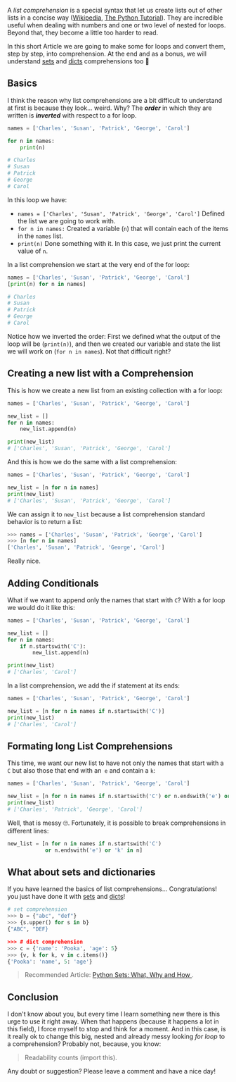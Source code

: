 A *list comprehension* is a special syntax that let us create lists out of other lists in a concise way ([Wikipedia](https://en.wikipedia.org/wiki/List_comprehension), [The Python Tutorial](https://docs.python.org/3/tutorial/datastructures.html#list-comprehensions)). They are incredible useful when dealing with numbers and one or two level of nested for loops. Beyond that, they become a little too harder to read.

In this short Article we are going to make some for loops and convert them, step by step, into comprehension. At the end and as a bonus, we will understand [sets](https://www.pythoncheatsheet.org/#Set-comprehension) and [dicts](https://www.pythoncheatsheet.org/#Dictionaries-and-Structuring-Data) comprehensions too 🧐

## Basics

I think the reason why list comprehensions are a bit difficult to understand at first is because they look... weird. Why? The ***order*** in which they are written is ***inverted*** with respect to a for loop.

```python
names = ['Charles', 'Susan', 'Patrick', 'George', 'Carol']

for n in names:
    print(n)

# Charles
# Susan
# Patrick
# George
# Carol
```

In this loop we have:

- `names = ['Charles', 'Susan', 'Patrick', 'George', 'Carol']` Defined the list we are going to work with.
- `for n in names:` Created a variable (`n`) that will contain each of the items in the `names` list.
- `print(n)` Done something with it. In this case, we just print the current value of `n`.

In a list comprehension we start at the very end of the for loop:

```python
names = ['Charles', 'Susan', 'Patrick', 'George', 'Carol']
[print(n) for n in names]

# Charles
# Susan
# Patrick
# George
# Carol
```

Notice how we inverted the order: First we defined what the output of the loop will be (`print(n)`), and then we created our variable and state the list we will work on (`for n in names`). Not that difficult right?

## Creating a new list with a Comprehension

This is how we create a new list from an existing collection with a for loop:

```python
names = ['Charles', 'Susan', 'Patrick', 'George', 'Carol']

new_list = []
for n in names:
    new_list.append(n)

print(new_list)
# ['Charles', 'Susan', 'Patrick', 'George', 'Carol']
```

And this is how we do the same with a list comprehension:

```python
names = ['Charles', 'Susan', 'Patrick', 'George', 'Carol']

new_list = [n for n in names]
print(new_list)
# ['Charles', 'Susan', 'Patrick', 'George', 'Carol']
```

We can assign it to `new_list` because a list comprehension standard behavior is to return a list:

```python
>>> names = ['Charles', 'Susan', 'Patrick', 'George', 'Carol']
>>> [n for n in names]
['Charles', 'Susan', 'Patrick', 'George', 'Carol']
```

Really nice.

## Adding Conditionals

What if we want to append only the names that start with `C`? With a for loop we would do it like this:

```python
names = ['Charles', 'Susan', 'Patrick', 'George', 'Carol']

new_list = []
for n in names:
    if n.startswith('C'):
        new_list.append(n)

print(new_list)
# ['Charles', 'Carol']
```

In a list comprehension, we add the if statement at its ends:

```python
names = ['Charles', 'Susan', 'Patrick', 'George', 'Carol']

new_list = [n for n in names if n.startswith('C')]
print(new_list)
# ['Charles', 'Carol']
```

## Formating long List Comprehensions

This time, we want our new list to have not only the names that start with a `C` but also those that end with an` e` and contain a `k`:

```python
names = ['Charles', 'Susan', 'Patrick', 'George', 'Carol']

new_list = [n for n in names if n.startswith('C') or n.endswith('e') or 'k' in n]
print(new_list)
# ['Charles', 'Patrick', 'George', 'Carol']
```

Well, that is messy 🙄. Fortunately, it is possible to break comprehensions in different lines:

```python
new_list = [n for n in names if n.startswith('C')
            or n.endswith('e') or 'k' in n]
```

## What about sets and dictionaries

If you have learned the basics of list comprehensions... Congratulations! you just have done it with [sets](https://www.pythoncheatsheet.org/#Set-comprehension) and [dicts](https://www.pythoncheatsheet.org/#Dictionaries-and-Structuring-Data)!


```python
# set comprehension
>>> b = {"abc", "def"}
>>> {s.upper() for s in b}
{"ABC", "DEF}

>>> # dict comprehension
>>> c = {'name': 'Pooka', 'age': 5}
>>> {v, k for k, v in c.items()}
{'Pooka': 'name', 5: 'age'}
```

> Recommended Article: [Python Sets: What, Why and How ](https://www.pythoncheatsheet.org/blog/python-sets-what-why-how).

## Conclusion

I don't know about you, but every time I learn something new there is this urge to use it right away. When that happens (because it happens a lot in this field), I force myself to stop and think for a moment. And in this case, is it really ok to change this big, nested and already messy looking *for loop* to a comprehension? Probably not, because, you know:

> Readability counts (import this).

Any doubt or suggestion? Please leave a comment and have a nice day!
